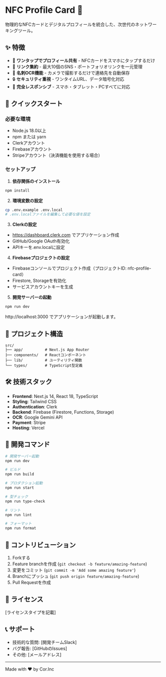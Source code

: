 # NFC Profile Card 🪪

物理的なNFCカードとデジタルプロフィールを統合した、次世代のネットワーキングツール。

## ✨ 特徴

- 🎯 **ワンタップでプロフィール共有** - NFCカードをスマホにタップするだけ
- 🔗 **リンク集約** - 最大10個のSNS・ポートフォリオリンクを一元管理
- 📸 **名刺OCR機能** - カメラで撮影するだけで連絡先を自動保存
- 🔒 **セキュリティ重視** - ワンタイムURL、データ暗号化対応
- 📱 **完全レスポンシブ** - スマホ・タブレット・PCすべてに対応

## 🚀 クイックスタート

### 必要な環境
- Node.js 18.0以上
- npm または yarn
- Clerkアカウント
- Firebaseアカウント
- Stripeアカウント（決済機能を使用する場合）

### セットアップ

1. **依存関係のインストール**
```bash
npm install
```

2. **環境変数の設定**
```bash
cp .env.example .env.local
# .env.localファイルを編集して必要な値を設定
```

3. **Clerkの設定**
- https://dashboard.clerk.com でアプリケーション作成
- GitHub/Google OAuth有効化
- APIキーを.env.localに設定

4. **Firebaseプロジェクトの設定**
- Firebaseコンソールでプロジェクト作成（プロジェクトID: nfc-profile-card）
- Firestore, Storageを有効化
- サービスアカウントキーを生成

5. **開発サーバーの起動**
```bash
npm run dev
```

http://localhost:3000 でアプリケーションが起動します。

## 📂 プロジェクト構造

```
src/
├── app/          # Next.js App Router
├── components/   # Reactコンポーネント
├── lib/          # ユーティリティ関数
└── types/        # TypeScript型定義
```

## 🛠️ 技術スタック

- **Frontend**: Next.js 14, React 18, TypeScript
- **Styling**: Tailwind CSS
- **Authentication**: Clerk
- **Backend**: Firebase (Firestore, Functions, Storage)
- **OCR**: Google Gemini API
- **Payment**: Stripe
- **Hosting**: Vercel

## 📝 開発コマンド

```bash
# 開発サーバー起動
npm run dev

# ビルド
npm run build

# プロダクション起動
npm run start

# 型チェック
npm run type-check

# リント
npm run lint

# フォーマット
npm run format
```

## 🤝 コントリビューション

1. Forkする
2. Feature branchを作成 (`git checkout -b feature/amazing-feature`)
3. 変更をコミット (`git commit -m 'Add some amazing feature'`)
4. Branchにプッシュ (`git push origin feature/amazing-feature`)
5. Pull Requestを作成

## 📄 ライセンス

[ライセンスタイプを記載]

## 📞 サポート

- 技術的な質問: [開発チームSlack]
- バグ報告: [GitHubのIssues]
- その他: [メールアドレス]

---

Made with ❤️ by Cor.Inc
